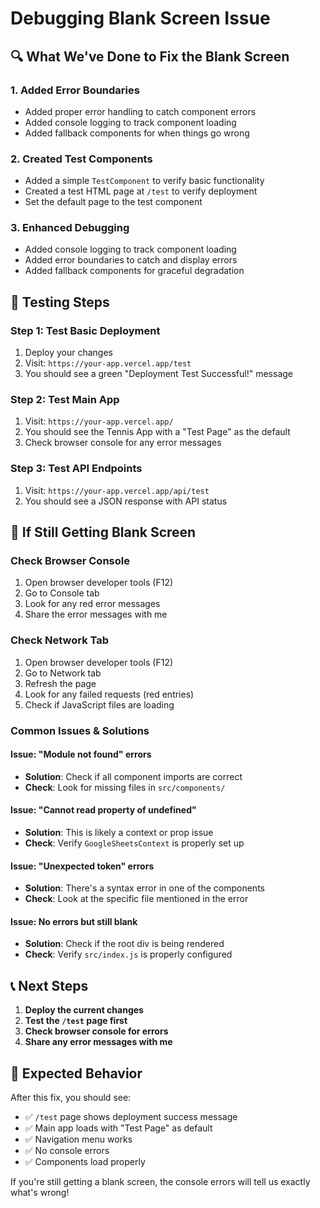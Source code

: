 # Debugging Blank Screen Issue

## 🔍 **What We've Done to Fix the Blank Screen**

### **1. Added Error Boundaries**
- Added proper error handling to catch component errors
- Added console logging to track component loading
- Added fallback components for when things go wrong

### **2. Created Test Components**
- Added a simple `TestComponent` to verify basic functionality
- Created a test HTML page at `/test` to verify deployment
- Set the default page to the test component

### **3. Enhanced Debugging**
- Added console logging to track component loading
- Added error boundaries to catch and display errors
- Added fallback components for graceful degradation

## 🚀 **Testing Steps**

### **Step 1: Test Basic Deployment**
1. Deploy your changes
2. Visit: `https://your-app.vercel.app/test`
3. You should see a green "Deployment Test Successful!" message

### **Step 2: Test Main App**
1. Visit: `https://your-app.vercel.app/`
2. You should see the Tennis App with a "Test Page" as the default
3. Check browser console for any error messages

### **Step 3: Test API Endpoints**
1. Visit: `https://your-app.vercel.app/api/test`
2. You should see a JSON response with API status

## 🔧 **If Still Getting Blank Screen**

### **Check Browser Console**
1. Open browser developer tools (F12)
2. Go to Console tab
3. Look for any red error messages
4. Share the error messages with me

### **Check Network Tab**
1. Open browser developer tools (F12)
2. Go to Network tab
3. Refresh the page
4. Look for any failed requests (red entries)
5. Check if JavaScript files are loading

### **Common Issues & Solutions**

#### **Issue: "Module not found" errors**
- **Solution**: Check if all component imports are correct
- **Check**: Look for missing files in `src/components/`

#### **Issue: "Cannot read property of undefined"**
- **Solution**: This is likely a context or prop issue
- **Check**: Verify `GoogleSheetsContext` is properly set up

#### **Issue: "Unexpected token" errors**
- **Solution**: There's a syntax error in one of the components
- **Check**: Look at the specific file mentioned in the error

#### **Issue: No errors but still blank**
- **Solution**: Check if the root div is being rendered
- **Check**: Verify `src/index.js` is properly configured

## 📞 **Next Steps**

1. **Deploy the current changes**
2. **Test the `/test` page first**
3. **Check browser console for errors**
4. **Share any error messages with me**

## 🎯 **Expected Behavior**

After this fix, you should see:
- ✅ `/test` page shows deployment success message
- ✅ Main app loads with "Test Page" as default
- ✅ Navigation menu works
- ✅ No console errors
- ✅ Components load properly

If you're still getting a blank screen, the console errors will tell us exactly what's wrong!
